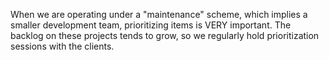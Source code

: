 When we are operating under a "maintenance" scheme, which implies a smaller
development team, prioritizing items is VERY important. The backlog on these
projects tends to grow, so we regularly hold prioritization sessions with the
clients.
